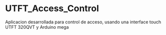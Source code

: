 # UTFT_Access_Control
Aplicacion desarrollada para control de acceso, usando una interface touch UTFT 320QVT y Arduino mega
